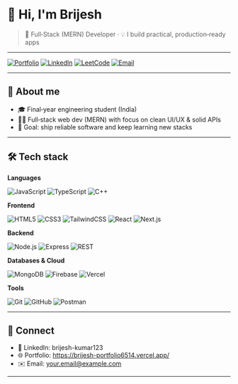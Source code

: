 # 👋 Hi, I'm Brijesh

> 🚀 Full‑Stack (MERN) Developer · 💡 I build practical, production‑ready apps

---

<!-- 🔧 QUICK LINKS (edit usernames/links) -->

[![Portfolio](https://img.shields.io/badge/Portfolio-000?logo=vercel\&logoColor=white)](https://brijesh-portfolio6514.vercel.app/)
[![LinkedIn](https://img.shields.io/badge/LinkedIn-0A66C2?logo=linkedin\&logoColor=white)](https://www.linkedin.com/in/brijesh-kumar123/)
[![LeetCode](https://img.shields.io/badge/LeetCode-FFA116?logo=leetcode\&logoColor=white)](https://leetcode.com/u/brijeshkumar_1234/)
[![Email](https://img.shields.io/badge/Email-Dev?logo=gmail\&logoColor=white\&color=D14836)](mailto:brijesh6514@gmail.com)

---

## 🧭 About me

* 🎓 Final‑year engineering student (India)
* 🧑‍💻 Full‑stack web dev (MERN) with focus on clean UI/UX & solid APIs
* 🎯 Goal: ship reliable software and keep learning new stacks

---

## 🛠️ Tech stack

<!-- Add/remove as needed -->

**Languages**

![JavaScript](https://img.shields.io/badge/JavaScript-F7DF1E?logo=javascript\&logoColor=000)
![TypeScript](https://img.shields.io/badge/TypeScript-3178C6?logo=typescript\&logoColor=white)
![C++](https://img.shields.io/badge/C%2B%2B-00599C?logo=c%2B%2B\&logoColor=white)

**Frontend**

![HTML5](https://img.shields.io/badge/HTML5-E34F26?logo=html5\&logoColor=white)
![CSS3](https://img.shields.io/badge/CSS3-1572B6?logo=css3\&logoColor=white)
![TailwindCSS](https://img.shields.io/badge/TailwindCSS-06B6D4?logo=tailwindcss\&logoColor=white)
![React](https://img.shields.io/badge/React-20232A?logo=react\&logoColor=61DAFB)
![Next.js](https://img.shields.io/badge/Next.js-000?logo=next.js\&logoColor=white)

**Backend**

![Node.js](https://img.shields.io/badge/Node.js-339933?logo=node.js\&logoColor=white)
![Express](https://img.shields.io/badge/Express-000?logo=express\&logoColor=white)
![REST](https://img.shields.io/badge/REST-02569B?logo=swagger\&logoColor=white)

**Databases & Cloud**

![MongoDB](https://img.shields.io/badge/MongoDB-47A248?logo=mongodb\&logoColor=white)
![Firebase](https://img.shields.io/badge/Firebase-FFCA28?logo=firebase\&logoColor=black)
![Vercel](https://img.shields.io/badge/Vercel-000?logo=vercel\&logoColor=white)

**Tools**

![Git](https://img.shields.io/badge/Git-F05032?logo=git\&logoColor=white)
![GitHub](https://img.shields.io/badge/GitHub-121011?logo=github\&logoColor=white)
![Postman](https://img.shields.io/badge/Postman-FF6C37?logo=postman\&logoColor=white)



---

## 🤝 Connect

* 💼 LinkedIn: brijesh-kumar123
* 🌐 Portfolio: https://brijesh-portfolio6514.vercel.app/
* ✉️ Email: [your.email@example.com](mailto:brijesh6514@gmail.com)

---


